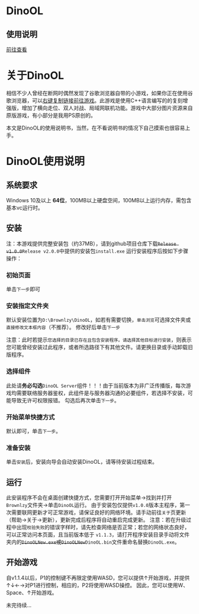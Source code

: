 # DinoOL

## 使用说明
[前往查看](https://brownlzy.github.io/2021/07/02/DinoOL/)

# 关于DinoOL

相信不少人曾经在断网时偶然发现了谷歌浏览器自带的小游戏，如果你正在使用谷歌浏览器，可以[右键复制链接前往游戏](chrome://dino)。此游戏是使用C++语言编写的的复刻增强版，增加了横向走位、双人对战、局域网联机功能。游戏中大部分图片资源来自原版游戏，有小部分是我用PS原创的。

本文是DinoOL的使用说明书，当然，在不看说明书的情况下自己摸索也很容易上手。
<!--more-->

# DinoOL使用说明

## 系统要求

Windows 10及以上 **64位**，100MB以上硬盘空间，100MB以上运行内存，需包含基本vc运行时。

## 安装

注：本游戏提供完整安装包（约37MB），请到github项目仓库下载~~`Release v1.0.0`~~`Release v2.0.0`中提供的安装包`install.exe`
运行安装程序后按如下步骤操作：

### 初始页面

单击`下一步`即可

### 安装指定文件夹

默认安装位置为`D:\Brownlzy\DinoOL`，如若有需要切换，`单击浏览`可选择文件夹或`直接修改文本框内容`（不推荐）。
修改好后单击`下一步`

注意：此时若提示`您选择的目录已存在且包含安装程序。请选择其他目标进行安装`，则表示您可能曾经安装过此程序，或者所选路径下有其他文件。请更换目录或手动卸载旧版程序。

### 选择组件

此处请**务必勾选**`DinoOL Server`组件！！！由于当前版本为非广泛传播版，每次游戏均需要联络服务器鉴权，此组件是与服务器沟通的必要组件，若选择不安装，可能导致无许可权限报错。
勾选后再次单击`下一步`。

### 开始菜单快捷方式

默认即可，单击`下一步`。

### 准备安装

单击`安装`后，安装向导会自动安装DinoOL，请等待安装过程结束。

## 运行

此安装程序不会在桌面创建快捷方式，您需要打开开始菜单->找到并打开`Brownlzy`文件夹->单击`DinoOL`运行。
由于安装包仅提供`v1.0.0`版本主程序，第一次需要联网更新才可正常游戏，请保证良好的网络环境。请手动前往`关于`页更新（帮助->关于->更新），更新完成后程序将自动重启完成更新。
注意：若在升级过程中出现`校验失败`的错误字样时，请先检查网络是否正常；若您的网络状态良好，可以正常访问本页面，且当前版本低于
`v1.1.3`，请打开程序安装目录手动将文件夹内的~~`DinoOLNew.exe`或`DinoOLNew`~~`DinoOL.bin`文件重命名替换`DinoOL.exe`。

## 开始游戏

自v1.1.4以后，P1的控制键不再限定使用WASD，您可以提供↑开始游戏，并提供↑↓←→对P1进行控制，相应的，P2将使用WASD操控。
因此，您可以使用W、Space、↑开始游戏。


未完待续...